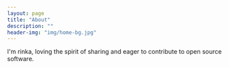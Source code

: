```yaml
---
layout: page
title: "About"
description: ""
header-img: "img/home-bg.jpg"
---
```



I'm rinka, loving the spirit of sharing and eager to contribute to open source software.
	